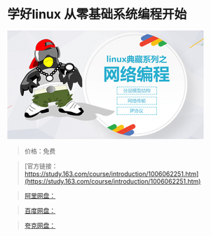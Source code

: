 # 学好linux 从零基础系统编程开始

![img](../../../assets/study163/free/f22e32c6-b584-42f8-9efb-42a35e0bb84b.jpg)

> 价格：免费

> [官方链接：https://study.163.com/course/introduction/1006062251.htm](https://study.163.com/course/introduction/1006062251.htm)

> [阿里网盘：]()

> [百度网盘：]()

> [夸克网盘：]()
